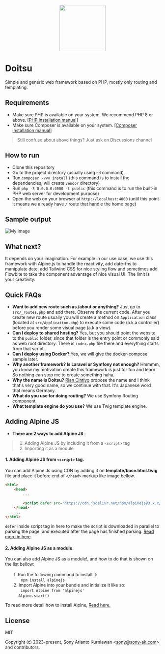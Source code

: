 <p align="center">
  <img src="https://github.com/sonyarianto/doitsu/blob/main/doitsu-logo.png?raw=true" width="150" height="150" />
</p>

# Doitsu
Simple and generic web framework based on PHP, mostly only routing and templating.

## Requirements

- Make sure PHP is available on your system. We recommend PHP 8 or above. [[PHP installation manual]](https://www.php.net/manual/en/install.php)
- Make sure Composer is available on your system. [[Composer installation manual]](https://getcomposer.org/doc/00-intro.md#installation-linux-unix-macos)

> Still confuse about above things? Just ask on Discussions channel

## How to run

- Clone this repository
- Go to the project directory (usually using `cd` command)
- Run `composer -vvv install` (this command is to install the dependencies, will create `vendor` directory)
- Run `php -S 0.0.0.0:4000 -t public` (this command is to run the built-in PHP web server for development purpose)
- Open the web on your browser at `http://localhost:4000` (until this point it means we already have `/` route that handle the home page)

## Sample output

![My image](https://github.com/sonyarianto/doitsu/blob/main/doitsu.png?raw=true)

## What next?

It depends on your imagination. For example in our use case, we use this framework with Alpine.js to handle the reactivity, add date-fns to manipulate date, add Tailwind CSS for nice styling flow and sometimes add Flowbite to take the component advantage of nice visual UI. The limit is your creativity.

## Quick FAQs

- **Want to add new route such as /about or anything?** Just go to `src/_routes.php` and add there. Observe the current code. After you create new route usually you will create a method on `Application` class (located at `src/Application.php`) to execute some code (a.k.a controller) before you render some visual page (a.k.a view).
- **Can I deploy to shared hosting?** Yes, but you should point the website to the `public` folder, since that folder is the entry point or commonly said as web root directory. There is `index.php` file there and everything starts from that script.
- **Can I deploy using Docker?** Yes, we will give the docker-compose sample later.
- **Why another framework? Is Laravel or Symfony not enough?** Hmmmm, you know my motivation create this framework is just for fun and learn. So nothing can stop me to create something haha.
- **Why the name is Doitsu?** [Rian Cintiyo](https://github.com/riancintiyo) propose the name and I think that's very good name, so we continue with that. It's Japanese word that means Germany.
- **What do you use for doing routing?** We use Symfony Routing component.
- **What template engine do you use?** We use Twig template engine.

## Adding Alpine JS

- **There are 2 ways to add Alpine JS** :
> 1. Adding Alpine JS by including it from a `<script>` tag
> 2. Importing it as a module<br>

#### **1. Adding Alpine JS from `<script>` tag.**<br> ####
You can add Alpine Js using CDN by adding it on **template/base.html.twig** file and place it before end of `</head>` markup like image bellow.
```html
<html>
    <head>
        ...
 
        <script defer src="https://cdn.jsdelivr.net/npm/alpinejs@3.x.x/dist/cdn.min.js"></script>
    </head>
    ...
</html> 
```
`defer` inside script tag in here to make the script is downloaded in parallel to parsing the page, and executed after the page has finished parsing. [Read more in here](https://developer.mozilla.org/en-US/docs/Web/HTML/Element/script).<br>

#### **2. Adding Alpine JS as a module.**<br> ####
You can also add Alpine JS as a module!, and how to do that is shown on the list bellow:<br><br>
&nbsp;&nbsp;&nbsp;&nbsp;&nbsp;&nbsp; 1. Run the following command to install it:<br> &nbsp;&nbsp;&nbsp;&nbsp;&nbsp;&nbsp;&nbsp;&nbsp;&nbsp;&nbsp;&nbsp;&nbsp; `npm install alpinejs`<br>
&nbsp;&nbsp;&nbsp;&nbsp;&nbsp;&nbsp; 2. Import Alpine into your bundle and initialize it like so:<br>
&nbsp;&nbsp;&nbsp;&nbsp;&nbsp;&nbsp;&nbsp;&nbsp;&nbsp;&nbsp;&nbsp;`
import Alpine from 'alpinejs'`  <br>&nbsp;&nbsp;&nbsp;&nbsp;&nbsp;&nbsp;&nbsp;&nbsp;&nbsp;&nbsp; `Alpine.start()`

To read more detail how to install Alpine, [Read here.](https://alpinejs.dev/essentials/installation)

## License

MIT

Copyright (c) 2023-present, Sony Arianto Kurniawan <<sony@sony-ak.com>> and contributors.
